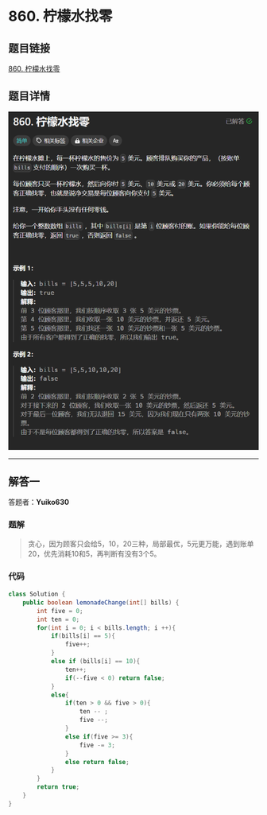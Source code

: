# 860. 柠檬水找零
## 题目链接  
[860. 柠檬水找零](https://leetcode.cn/problems/lemonade-change/description/)
## 题目详情
![题目图片](Img/860.png)

***
## 解答一
答题者：**Yuiko630**

### 题解
>贪心，因为顾客只会给5，10，20三种，局部最优，5元更万能，遇到账单20，优先消耗10和5，再判断有没有3个5。

### 代码
``` Java
class Solution {
    public boolean lemonadeChange(int[] bills) {
        int five = 0;
        int ten = 0;
        for(int i = 0; i < bills.length; i ++){
            if(bills[i] == 5){
                five++;
            }
            else if (bills[i] == 10){
                ten++;
                if(--five < 0) return false;
            }
            else{
                if(ten > 0 && five > 0){
                    ten -- ;
                    five --;
                }
                else if(five >= 3){
                    five -= 3;
                }
                else return false;
            }
        }
        return true;
    }
}
```